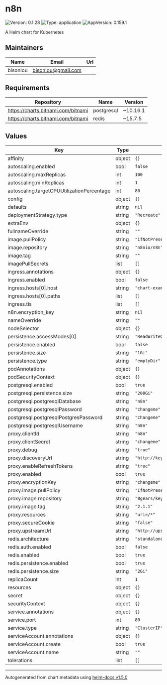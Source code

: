 # n8n

![Version: 0.1.28](https://img.shields.io/badge/Version-0.1.28-informational?style=flat-square) ![Type: application](https://img.shields.io/badge/Type-application-informational?style=flat-square) ![AppVersion: 0.159.1](https://img.shields.io/badge/AppVersion-0.159.1-informational?style=flat-square)

A Helm chart for Kubernetes

## Maintainers

| Name | Email | Url |
| ---- | ------ | --- |
| bisonlou | bisonlou@gmail.com |  |

## Requirements

| Repository | Name | Version |
|------------|------|---------|
| https://charts.bitnami.com/bitnami | postgresql | ~10.16.1 |
| https://charts.bitnami.com/bitnami | redis | ~15.7.5 |

## Values

| Key | Type | Default | Description |
|-----|------|---------|-------------|
| affinity | object | `{}` |  |
| autoscaling.enabled | bool | `false` |  |
| autoscaling.maxReplicas | int | `100` |  |
| autoscaling.minReplicas | int | `1` |  |
| autoscaling.targetCPUUtilizationPercentage | int | `80` |  |
| config | object | `{}` |  |
| defaults | string | `nil` |  |
| deploymentStrategy.type | string | `"Recreate"` |  |
| extraEnv | object | `{}` |  |
| fullnameOverride | string | `""` |  |
| image.pullPolicy | string | `"IfNotPresent"` |  |
| image.repository | string | `"n8nio/n8n"` |  |
| image.tag | string | `""` |  |
| imagePullSecrets | list | `[]` |  |
| ingress.annotations | object | `{}` |  |
| ingress.enabled | bool | `false` |  |
| ingress.hosts[0].host | string | `"chart-example.local"` |  |
| ingress.hosts[0].paths | list | `[]` |  |
| ingress.tls | list | `[]` |  |
| n8n.encryption_key | string | `nil` |  |
| nameOverride | string | `""` |  |
| nodeSelector | object | `{}` |  |
| persistence.accessModes[0] | string | `"ReadWriteOnce"` |  |
| persistence.enabled | bool | `false` |  |
| persistence.size | string | `"1Gi"` |  |
| persistence.type | string | `"emptyDir"` |  |
| podAnnotations | object | `{}` |  |
| podSecurityContext | object | `{}` |  |
| postgresql.enabled | bool | `true` |  |
| postgresql.persistence.size | string | `"200Gi"` |  |
| postgresql.postgresqlDatabase | string | `"n8n"` |  |
| postgresql.postgresqlPassword | string | `"changeme"` |  |
| postgresql.postgresqlPostgresPassword | string | `"changeme"` |  |
| postgresql.postgresqlUsername | string | `"n8n"` |  |
| proxy.clientId | string | `"n8n"` |  |
| proxy.clientSecret | string | `"changeme"` |  |
| proxy.debug | string | `"true"` |  |
| proxy.discoveryUrl | string | `"http://keycloak/auth/realm/<realm_name>"` |  |
| proxy.enableRefreshTokens | string | `"true"` |  |
| proxy.enabled | bool | `true` |  |
| proxy.encryptionKey | string | `"changeme"` |  |
| proxy.image.pullPolicy | string | `"IfNotPresent"` |  |
| proxy.image.repository | string | `"8gears/keycloak-auth-proxy"` |  |
| proxy.image.tag | string | `"2.1.1"` |  |
| proxy.resources | string | `"uri=/*"` |  |
| proxy.secureCookie | string | `"false"` |  |
| proxy.upstreamUrl | string | `"http://upstream:8080"` |  |
| redis.architecture | string | `"standalone"` |  |
| redis.auth.enabled | bool | `false` |  |
| redis.enabled | bool | `true` |  |
| redis.persistence.enabled | bool | `true` |  |
| redis.persistence.size | string | `"2Gi"` |  |
| replicaCount | int | `1` |  |
| resources | object | `{}` |  |
| secret | object | `{}` |  |
| securityContext | object | `{}` |  |
| service.annotations | object | `{}` |  |
| service.port | int | `80` |  |
| service.type | string | `"ClusterIP"` |  |
| serviceAccount.annotations | object | `{}` |  |
| serviceAccount.create | bool | `true` |  |
| serviceAccount.name | string | `""` |  |
| tolerations | list | `[]` |  |

----------------------------------------------
Autogenerated from chart metadata using [helm-docs v1.5.0](https://github.com/norwoodj/helm-docs/releases/v1.5.0)
